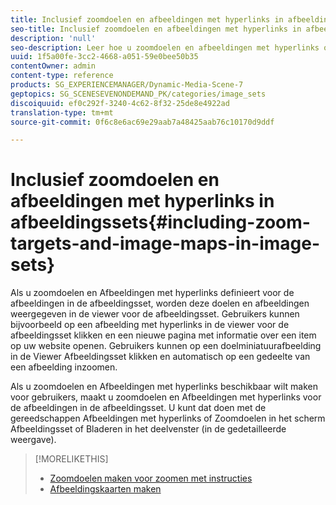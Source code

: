 ```yaml
---
title: Inclusief zoomdoelen en afbeeldingen met hyperlinks in afbeeldingssets
seo-title: Inclusief zoomdoelen en afbeeldingen met hyperlinks in afbeeldingssets
description: 'null'
seo-description: Leer hoe u zoomdoelen en afbeeldingen met hyperlinks opneemt in Afbeeldingssets.
uuid: 1f5a00fe-3cc2-4668-a051-59e0bee50b35
contentOwner: admin
content-type: reference
products: SG_EXPERIENCEMANAGER/Dynamic-Media-Scene-7
geptopics: SG_SCENESEVENONDEMAND_PK/categories/image_sets
discoiquuid: ef0c292f-3240-4c62-8f32-25de8e4922ad
translation-type: tm+mt
source-git-commit: 0f6c8e6ac69e29aab7a48425aab76c10170d9ddf

---
```



# Inclusief zoomdoelen en afbeeldingen met hyperlinks in afbeeldingssets{#including-zoom-targets-and-image-maps-in-image-sets}

Als u zoomdoelen en Afbeeldingen met hyperlinks definieert voor de afbeeldingen in de afbeeldingsset, worden deze doelen en afbeeldingen weergegeven in de viewer voor de afbeeldingsset. Gebruikers kunnen bijvoorbeeld op een afbeelding met hyperlinks in de viewer voor de afbeeldingsset klikken en een nieuwe pagina met informatie over een item op uw website openen. Gebruikers kunnen op een doelminiatuurafbeelding in de Viewer Afbeeldingsset klikken en automatisch op een gedeelte van een afbeelding inzoomen.

Als u zoomdoelen en Afbeeldingen met hyperlinks beschikbaar wilt maken voor gebruikers, maakt u zoomdoelen en Afbeeldingen met hyperlinks voor de afbeeldingen in de afbeeldingsset. U kunt dat doen met de gereedschappen Afbeeldingen met hyperlinks of Zoomdoelen in het scherm Afbeeldingsset of Bladeren in het deelvenster (in de gedetailleerde weergave).

>[!MORELIKETHIS]
>
>* [Zoomdoelen maken voor zoomen met instructies](creating-zoom-targets-guided-zoom.md#creating_zoom_targets_for_guided_zoom)
>* [Afbeeldingskaarten maken](creating-image-maps.md#creating_image_maps)

